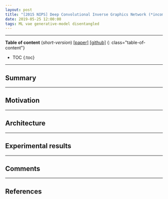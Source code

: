 ```yaml
---
layout: post
title: "[2015 NIPS] Deep Convolutional Inverse Graphics Network (*incomplete*)"
date: 2019-05-25 12:00:00
tags: ML vae generative-model disentangled
---
```


<!--more-->

---

**Table of content** (*short-version*)
[[paper]](http://papers.nips.cc/paper/5851-deep-convolutional-inverse-graphics-network.pdf) [[github]](https://github.com/yselivonchyk/TensorFlow_DCIGN)
{: class="table-of-content"}
* TOC
{:toc}

---

## Summary

---

## Motivation

---

## Architecture

---
  
## Experimental results

---

## Comments

---

## References

